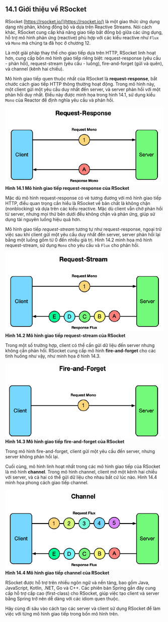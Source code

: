 ## 14.1 Giới thiệu về RSocket

RSocket [https://rsocket.io/](https://rsocket.io/) là một giao thức ứng dụng dạng nhị phân, không đồng bộ và dựa trên Reactive Streams. Nói cách khác, RSocket cung cấp khả năng giao tiếp bất đồng bộ giữa các ứng dụng, hỗ trợ mô hình phản ứng (reactive) phù hợp với các kiểu reactive như `Flux` và `Mono` mà chúng ta đã học ở chương 12.

Là một giải pháp thay thế cho giao tiếp dựa trên HTTP, RSocket linh hoạt hơn, cung cấp bốn mô hình giao tiếp riêng biệt: request-response (yêu cầu - phản hồi), request-stream (yêu cầu - luồng), fire-and-forget (gửi và quên), và channel (kênh hai chiều).

Mô hình giao tiếp quen thuộc nhất của RSocket là **request-response**, bắt chước cách giao tiếp HTTP thông thường hoạt động. Trong mô hình này, một client gửi một yêu cầu duy nhất đến server, và server phản hồi với một phản hồi duy nhất. Điều này được minh họa trong hình 14.1, sử dụng kiểu `Mono` của Reactor để định nghĩa yêu cầu và phản hồi.

![Hình 14.1](../assets/14.1.png)
**Hình 14.1 Mô hình giao tiếp request-response của RSocket**

Mặc dù mô hình request-response có vẻ tương đương với mô hình giao tiếp HTTP, điều quan trọng cần hiểu là RSocket về bản chất là không chặn (nonblocking) và dựa trên các kiểu reactive. Mặc dù client vẫn chờ phản hồi từ server, nhưng mọi thứ bên dưới đều không chặn và phản ứng, giúp sử dụng tài nguyên luồng hiệu quả hơn.

Mô hình giao tiếp _request-stream_ tương tự như request-response, ngoại trừ việc sau khi client gửi một yêu cầu duy nhất đến server, server phản hồi lại bằng một luồng gồm từ 0 đến nhiều giá trị. Hình 14.2 minh họa mô hình request-stream, sử dụng `Mono` cho yêu cầu và `Flux` cho phản hồi.

![Hình 14.2](../assets/14.2.png)
**Hình 14.2 Mô hình giao tiếp request-stream của RSocket**

Trong một số trường hợp, client có thể cần gửi dữ liệu đến server nhưng không cần phản hồi. RSocket cung cấp mô hình **fire-and-forget** cho các tình huống như vậy, như minh họa ở hình 14.3.

![Hình 14.3](../assets/14.3.png)
**Hình 14.3 Mô hình giao tiếp fire-and-forget của RSocket**

Trong mô hình fire-and-forget, client gửi một yêu cầu đến server, nhưng server không phản hồi lại.

Cuối cùng, mô hình linh hoạt nhất trong các mô hình giao tiếp của RSocket là mô hình **channel**. Trong mô hình channel, client mở một kênh hai chiều với server, và cả hai có thể gửi dữ liệu cho nhau bất cứ lúc nào. Hình 14.4 minh họa phong cách giao tiếp channel.

![Hình 14.4](../assets/14.4.png)
**Hình 14.4 Mô hình giao tiếp channel của RSocket**

RSocket được hỗ trợ trên nhiều ngôn ngữ và nền tảng, bao gồm Java, JavaScript, Kotlin, .NET, Go và C++. Các phiên bản Spring gần đây cung cấp hỗ trợ cấp cao (first-class) cho RSocket, giúp việc tạo client và server bằng Spring trở nên dễ dàng với các idiom quen thuộc.

Hãy cùng đi sâu vào cách tạo các server và client sử dụng RSocket để làm việc với từng mô hình giao tiếp trong bốn mô hình trên.
